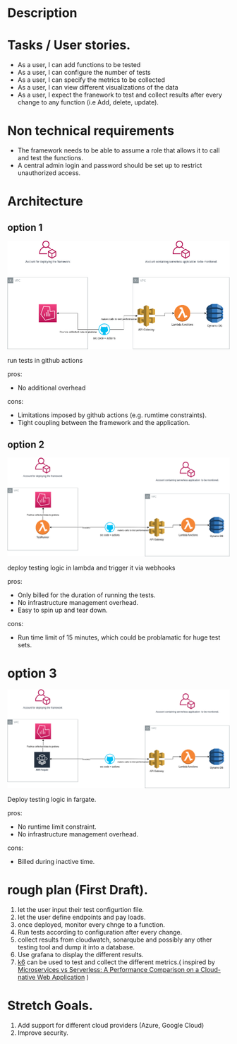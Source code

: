 # Description

# Tasks / User stories.

* As a user, I can add functions to be tested
* As a user, I can configure the number of tests
* As a user, I can specify the metrics to be collected
* As a user, I can view different visualizations of the data
* As a user, I expect the franework to test and collect results after every change to any function (i.e Add, delete, update).

# Non technical requirements

* The framework needs to be able to assume a role that allows it to call and test the functions.
* A central admin login and password should be set up to restrict unauthorized access.

# Architecture

## option 1
![Architecture showing grafna on the monitoring account and an example serverless architecture with github in between to test the serveless application and push the results to grafana.](./option1.png "Architecture showing grafna on the monitoring account and an example serverless architecture with github in between to test the serveless application and push the results to grafana.")

run tests in github actions

pros:
* No additional overhead

cons:
* Limitations imposed by github actions (e.g. rumtime constraints).
* Tight coupling between the framework and the application.

## option 2
![Architecture showing grafna and a lambda function that runs the performance tests on the monitoring account and an example serverless architecture with github in between to push the results to grafana.](./option2.png "Architecture showing grafna and a lambda function that runs the performance tests on the monitoring account and an example serverless architecture with github in between to push the results to grafana.")

deploy testing logic in lambda and trigger it via webhooks

pros:
* Only billed for the duration of running the tests.
* No infrastructure management overhead.
* Easy to spin up and tear down.

cons:
* Run time limit of 15 minutes, which could be problamatic for huge test sets.

# option 3
![Architecture showing grafna and a a fargate task that runs the performance tests on the monitoring account and an example serverless architecture with github in between to push the results to grafana.](./option3.png "Architecture showing grafna and a fargate task function that runs the performance tests on the monitoring account and an example serverless architecture with github in between to push the results to grafana.")

Deploy testing logic in fargate.

pros:
* No runtime limit constraint.
* No infrastructure management overhead.

cons:
* Billed during inactive time.

# rough plan (First Draft).
1. let the user input their test configurtion file.
2. let the user define endpoints and pay loads.
3. once deployed, monitor every chnge to a function.
4. Run tests according to configuration after  every change.
5. collect results from cloudwatch, sonarqube and possibly any other testing tool and dump it into a database.
6. Use grafana to display the different results. 
7. [k6](https://k6.io/docs/) can be used to test and collect the different metrics.( inspired by [Microservices vs Serverless: A Performance Comparison on a
Cloud-native Web Application](https://www.scitepress.org/Papers/2020/97927/97927.pdf) )

# Stretch Goals.

1. Add support for different cloud providers (Azure, Google Cloud)
2. Improve security.